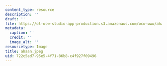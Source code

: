 ```yaml
---
content_type: resource
description: ''
draft: ''
file: https://ol-ocw-studio-app-production.s3.amazonaws.com/ocw-www/ahaan2.jpeg
metadata:
  caption: ''
  credit: ''
  image_alt: ''
resourcetype: Image
title: ahaan.jpeg
uid: 722c5ad7-95e5-4f71-86b8-c4f927f09496
---
```

